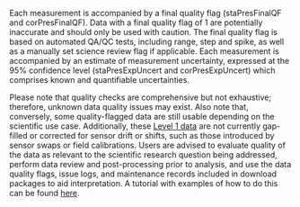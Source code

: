 Each measurement is accompanied by a final quality flag (staPresFinalQF and corPresFinalQF). Data with a final quality flag of 1 are potentially inaccurate and should only be used with caution. The final quality flag is based on automated QA/QC tests, including range, step and spike, as well as a manually set science review flag if applicable. Each measurement is accompanied by an estimate of measurement uncertainty, expressed at the 95% confidence level (staPresExpUncert and corPresExpUncert) which comprises known and quantifiable uncertainties.

Please note that quality checks are comprehensive but not exhaustive; therefore, unknown data quality issues may exist. Also note that, conversely, some quality-flagged data are still usable depending on the scientific use case. Additionally, these [Level 1 data](https://www.neonscience.org/data-samples/data-management/data-processing) are not currently gap-filled or corrected for sensor drift or shifts, such as those introduced by sensor swaps or field calibrations. Users are advised to evaluate quality of the data as relevant to the scientific research question being addressed, perform data review and post-processing prior to analysis, and use the data quality flags, issue logs, and maintenance records included in download packages to aid interpretation. A tutorial with examples of how to do this can be found [here](https://www.neonscience.org/resources/learning-hub/tutorials/clean-neon-ais-data).
